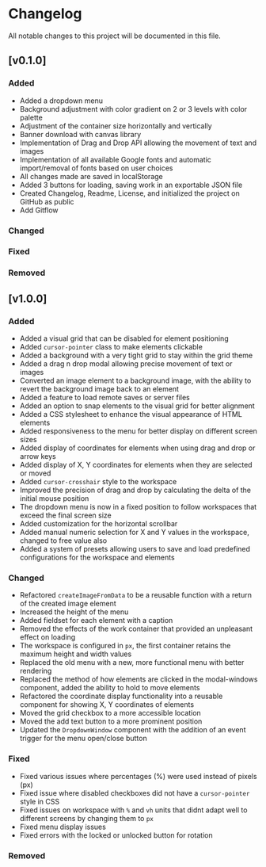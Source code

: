 # Changelog

All notable changes to this project will be documented in this file.

## [v0.1.0]

### Added
- Added a dropdown menu
- Background adjustment with color gradient on 2 or 3 levels with color palette
- Adjustment of the container size horizontally and vertically
- Banner download with canvas library
- Implementation of Drag and Drop API allowing the movement of text and images
- Implementation of all available Google fonts and automatic import/removal of fonts based on user choices
- All changes made are saved in localStorage
- Added 3 buttons for loading, saving work in an exportable JSON file
- Created Changelog, Readme, License, and initialized the project on GitHub as public
- Add Gitflow

### Changed

### Fixed

### Removed

## [v1.0.0]

### Added
- Added a visual grid that can be disabled for element positioning
- Added `cursor-pointer` class to make elements clickable
- Added a background with a very tight grid to stay within the grid theme
- Added a drag n drop modal allowing precise movement of text or images
- Converted an image element to a background image, with the ability to revert the background image back to an element
- Added a feature to load remote saves or server files
- Added an option to snap elements to the visual grid for better alignment
- Added a CSS stylesheet to enhance the visual appearance of HTML elements
- Added responsiveness to the menu for better display on different screen sizes
- Added display of coordinates for elements when using drag and drop or arrow keys
- Added display of X, Y coordinates for elements when they are selected or moved
- Added `cursor-crosshair` style to the workspace
- Improved the precision of drag and drop by calculating the delta of the initial mouse position
- The dropdown menu is now in a fixed position to follow workspaces that exceed the final screen size
- Added customization for the horizontal scrollbar
- Added manual numeric selection for X and Y values in the workspace, changed to free value also
- Added a system of presets allowing users to save and load predefined configurations for the workspace and elements

### Changed
- Refactored `createImageFromData` to be a reusable function with a return of the created image element
- Increased the height of the menu
- Added fieldset for each element with a caption
- Removed the effects of the work container that provided an unpleasant effect on loading
- The workspace is configured in `px`, the first container retains the maximum height and width values
- Replaced the old menu with a new, more functional menu with better rendering
- Replaced the method of how elements are clicked in the modal-windows component, added the ability to hold to move elements
- Refactored the coordinate display functionality into a reusable component for showing X, Y coordinates of elements
- Moved the grid checkbox to a more accessible location
- Moved the add text button to a more prominent position
- Updated the `DropdownWindow` component with the addition of an event trigger for the menu open/close button

### Fixed
- Fixed various issues where percentages (%) were used instead of pixels (px)
- Fixed issue where disabled checkboxes did not have a `cursor-pointer` style in CSS
- Fixed issues on workspace with `%` and `vh` units that didnt adapt well to different screens by changing them to `px`
- Fixed menu display issues
- Fixed errors with the locked or unlocked button for rotation

### Removed

